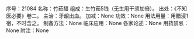 序号：21084
名称：竹茹醋
组成：生竹茹5钱（无生用干须加倍）。
出处：《不知医必要》卷二。
主治：牙龈出血。
加减：None
功效：None
用法用量：用醋浸1宿，不时含之。
制备方法：None
临床应用：None
各家论述：None
用药禁忌：None
附注：None
